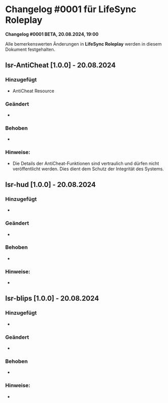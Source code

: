 # Changelog #0001 für LifeSync Roleplay
**Changelog #0001 BETA, 20.08.2024, 19:00**


Alle bemerkenswerten Änderungen in **LifeSync Roleplay** werden in diesem Dokument festgehalten.


## lsr-AntiCheat [1.0.0] - 20.08.2024

### Hinzugefügt
- AntiCheat Resource

### Geändert
-

### Behoben
-

### Hinweise:
- Die Details der AntiCheat-Funktionen sind vertraulich und dürfen nicht veröffentlicht werden. Dies dient dem Schutz der Integrität des Systems.


## lsr-hud [1.0.0] - 20.08.2024

### Hinzugefügt
- 

### Geändert
-

### Behoben
-

### Hinweise:
-


## lsr-blips [1.0.0] - 20.08.2024

### Hinzugefügt
- 

### Geändert
-

### Behoben
-

### Hinweise:
-
